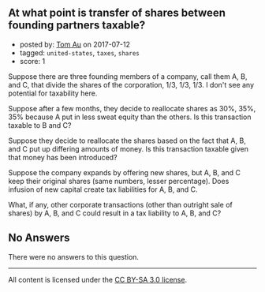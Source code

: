 ## At what point is transfer of shares between founding partners taxable?

- posted by: [Tom Au](https://stackexchange.com/users/512193/tom-au) on 2017-07-12
- tagged: `united-states`, `taxes`, `shares`
- score: 1

Suppose there are three founding members of a company, call them A, B, and C, that divide the shares of the corporation, 1/3, 1/3, 1/3. I don't see any potential for taxability here.

Suppose after a few months, they decide to reallocate shares as 30%, 35%, 35% because A put in less sweat equity than the others. Is this transaction taxable to B and C?

Suppose they decide to reallocate the shares based on the fact that A, B, and C put up differing amounts of money. Is this transaction taxable given that money has been introduced?

Suppose the company expands by offering new shares, but A, B, and C keep their original shares (same numbers, lesser percentage). Does infusion of new capital create tax liabilities for A, B, and C.

What, if any, other corporate transactions (other than outright sale of shares) by A, B, and C could result in a tax liability to A, B, and C?

## No Answers

There were no answers to this question.


---

All content is licensed under the [CC BY-SA 3.0 license](https://creativecommons.org/licenses/by-sa/3.0/).
